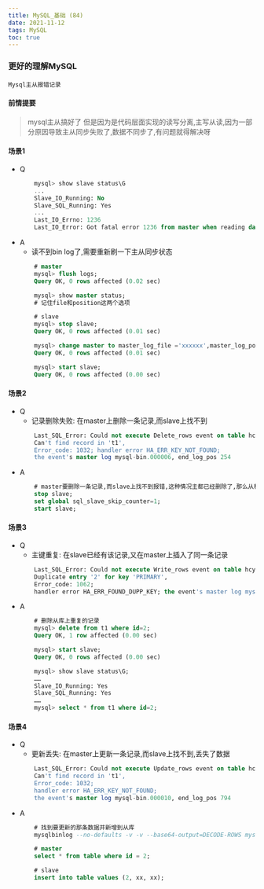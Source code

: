 ```yaml
---
title: MySQL_基础 (84)
date: 2021-11-12
tags: MySQL
toc: true
---
```


### 更好的理解MySQL
    Mysql主从报错记录

<!-- more -->

#### 前情提要
> mysql主从搞好了 但是因为是代码层面实现的读写分离,主写从读,因为一部分原因导致主从同步失败了,数据不同步了,有问题就得解决呀

#### 场景1
- Q
    ```sql
        mysql> show slave status\G
        ...
        Slave_IO_Running: No
        Slave_SQL_Running: Yes
        ...
        Last_IO_Errno: 1236
        Last_IO_Error: Got fatal error 1236 from master when reading data from binary log: 'Could not open log file'
    ```
- A
    * 读不到bin log了,需要重新刷一下主从同步状态
    ```sql
        # master
        mysql> flush logs;
        Query OK, 0 rows affected (0.02 sec)

        mysql> show master status;
        # 记住file和position这两个选项

        # slave
        mysql> stop slave;
        Query OK, 0 rows affected (0.01 sec)

        mysql> change master to master_log_file ='xxxxxx',master_log_pos=xxxx;
        Query OK, 0 rows affected (0.01 sec)

        mysql> start slave;
        Query OK, 0 rows affected (0.00 sec)
    ```

#### 场景2
- Q
    * 记录删除失败: 在master上删除一条记录,而slave上找不到
    ```sql
        Last_SQL_Error: Could not execute Delete_rows event on table hcy.t1; 
        Can't find record in 't1', 
        Error_code: 1032; handler error HA_ERR_KEY_NOT_FOUND; 
        the event's master log mysql-bin.000006, end_log_pos 254
    ```
- A
    ```sql
        # master要删除一条记录,而slave上找不到报错,这种情况主都已经删除了,那么从机可以直接跳过
        stop slave;
        set global sql_slave_skip_counter=1;
        start slave;
    ```

#### 场景3
- Q
    * 主键重复: 在slave已经有该记录,又在master上插入了同一条记录
    ```sql
        Last_SQL_Error: Could not execute Write_rows event on table hcy.t1; 
        Duplicate entry '2' for key 'PRIMARY', 
        Error_code: 1062; 
        handler error HA_ERR_FOUND_DUPP_KEY; the event's master log mysql-bin.000006, end_log_pos 924
    ```
- A
    ```sql
        # 删除从库上重复的记录
        mysql> delete from t1 where id=2;
        Query OK, 1 row affected (0.00 sec)

        mysql> start slave;
        Query OK, 0 rows affected (0.00 sec)

        mysql> show slave status\G;
        ……
        Slave_IO_Running: Yes
        Slave_SQL_Running: Yes
        ……
        mysql> select * from t1 where id=2;
    ```

#### 场景4
- Q
    * 更新丢失: 在master上更新一条记录,而slave上找不到,丢失了数据
    ```sql
        Last_SQL_Error: Could not execute Update_rows event on table hcy.t1; 
        Can't find record in 't1', 
        Error_code: 1032; 
        handler error HA_ERR_KEY_NOT_FOUND; 
        the event's master log mysql-bin.000010, end_log_pos 794
    ```
- A
    ```sql
        # 找到要更新的那条数据并新增到从库
        mysqlbinlog --no-defaults -v -v --base64-output=DECODE-ROWS mysql-bin.000010 | grep -A '10' 794

        # master
        select * from table where id = 2;

        # slave
        insert into table values (2, xx, xx);
    ```

